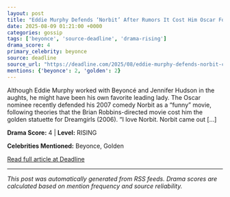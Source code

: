 ```yaml
---
layout: post
title: "Eddie Murphy Defends ‘Norbit’ After Rumors It Cost Him Oscar For ‘Dreamgirls’: “Ain’t That Bad”"""
date: 2025-08-09 01:21:00 +0000
categories: gossip
tags: ['beyonce', 'source-deadline', 'drama-rising']
drama_score: 4
primary_celebrity: beyonce
source: deadline
source_url: "https://deadline.com/2025/08/eddie-murphy-defends-norbit-cost-oscar-dreamgirls-1236482852/"""
mentions: {'beyonce': 2, 'golden': 2}
---
```


Although Eddie Murphy worked with Beyoncé and Jennifer Hudson in the aughts, he might have been his own favorite leading lady. The Oscar nominee recently defended his 2007 comedy Norbit as a “funny” movie, following theories that the Brian Robbins-directed movie cost him the golden statuette for Dreamgirls (2006). “I love Norbit. Norbit came out […]

**Drama Score:** 4 | **Level:** RISING

**Celebrities Mentioned:** Beyonce, Golden

[Read full article at Deadline](https://deadline.com/2025/08/eddie-murphy-defends-norbit-cost-oscar-dreamgirls-1236482852/)

---
*This post was automatically generated from RSS feeds. Drama scores are calculated based on mention frequency and source reliability.*
